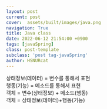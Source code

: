 ```yaml
---
layout: post
current: post
cover:  assets/built/images/java.png
navigation: True
title: Java class
date: 2022-06-12 21:54:00 +0900
tags: [javaSpring]
class: post-template
subclass: 'post tag-javaSpring'
author: HSNURcat
---
```


상태정보(데이터) = 변수를 통해서 표현  
행동(기능) = 메소드를 통해서 표현  
객체 = 변수(상태정보) + 메소드(행동)  
객체 = 상태정보(데이터)+행동(기능)  